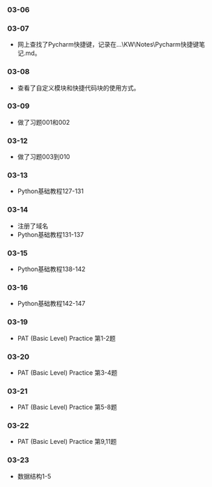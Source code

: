 ### 03-06
### 03-07
* 网上查找了Pycharm快捷键，记录在...\KW\Notes\Pycharm快捷键笔记.md。
### 03-08
* 查看了自定义模块和快捷代码块的使用方式。
### 03-09
* 做了习题001和002
### 03-12
* 做了习题003到010
### 03-13
* Python基础教程127-131
### 03-14
* 注册了域名
* Python基础教程131-137
### 03-15
* Python基础教程138-142
### 03-16
* Python基础教程142-147
### 03-19
* PAT (Basic Level) Practice 第1-2题
### 03-20
* PAT (Basic Level) Practice 第3-4题
### 03-21
* PAT (Basic Level) Practice 第5-8题
### 03-22
* PAT (Basic Level) Practice 第9,11题
### 03-23
* 数据结构1-5